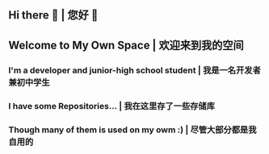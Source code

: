 ## Hi there 👋 | 您好  👋
## Welcome to My Own Space | 欢迎来到我的空间

### I'm a developer and junior-high school student | 我是一名开发者兼初中学生

### I have some Repositories... | 我在这里存了一些存储库

### Though many of them is used on my owm :) | 尽管大部分都是我自用的